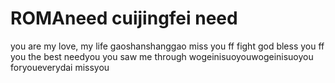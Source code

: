 # ROMAneed cuijingfei need
you are my love, my life
gaoshanshanggao
miss you ff
fight
god bless you ff
you the best
needyou
you saw me through
wogeinisuoyouwogeinisuoyou
foryoueverydai
missyou
